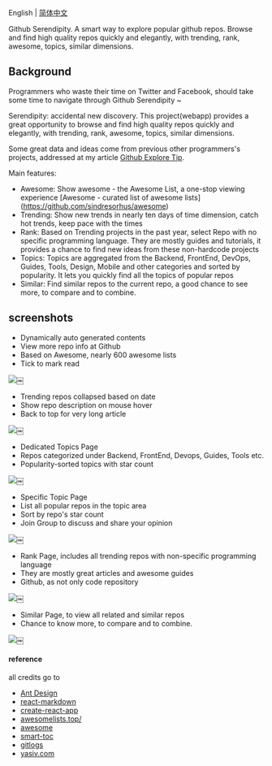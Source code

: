 English | [简体中文](https://github.com/github-serendipity/github-serendipity.github.io/blob/master/README.md)

Github Serendipity. A smart way to explore popular github repos. Browse and find high quality repos quickly and elegantly, with trending, rank, awesome, topics, similar dimensions.

## Background

Programmers who waste their time on Twitter and Facebook, should take some time to navigate through Github Serendipity ~

Serendipity: accidental new discovery.  This project(webapp) provides a great opportunity to browse and find high quality repos quickly and elegantly, with trending, rank, awesome, topics, similar dimensions.

Some great data and ideas come from previous other programmers's projects, addressed at my article [Github Explore Tip](https://github.com/github-serendipity/github-serendipity.github.io/blob/master/github-explore-tips.md).

Main features:

- Awesome: Show awesome - the Awesome List, a one-stop viewing experience [Awesome - curated list of awesome lists] (https://github.com/sindresorhus/awesome)
- Trending: Show new trends in nearly ten days of time dimension, catch hot trends, keep pace with the times
- Rank: Based on Trending projects in the past year, select Repo with no specific programming language. They are mostly guides and tutorials, it provides a chance to find new ideas from these non-hardcode projects
- Topics: Topics are aggregated from the Backend, FrontEnd, DevOps, Guides, Tools, Design, Mobile and other categories and sorted by popularity. It lets you quickly find all the topics of popular repos
- Similar: Find similar repos to the current repo, a good chance to see more, to compare and to combine.

## screenshots

- Dynamically auto generated contents
- View more repo info at Github
- Based on Awesome, nearly 600 awesome lists
- Tick to mark read

![](https://raw.githubusercontent.com/gaohailang/blog/master/source/gf17q1/media/14912955219984.jpg)￼

- Trending repos collapsed based on date
- Show repo description on mouse hover
- Back to top for very long article

![](https://raw.githubusercontent.com/gaohailang/blog/master/source/gf17q1/media/14912977360545.jpg)￼


- Dedicated Topics Page
- Repos categorized under Backend, FrontEnd, Devops, Guides, Tools etc.
- Popularity-sorted topics with star count

![](https://raw.githubusercontent.com/gaohailang/blog/master/source/gf17q1/media/14912971660013.jpg)￼


- Specific Topic Page
- List all popular repos in the topic area
- Sort by repo's star count
- Join Group to discuss and share your opinion

![](https://raw.githubusercontent.com/gaohailang/blog/master/source/gf17q1/media/14912973823048.jpg)￼

- Rank Page, includes all trending repos with non-specific programming language
- They are mostly great articles and awesome guides
- Github, as not only code repository

![](https://raw.githubusercontent.com/gaohailang/blog/master/source/gf17q1/media/14912970688594.jpg)￼


- Similar Page, to view all related and similar repos
- Chance to know more, to compare and to combine.

![](https://raw.githubusercontent.com/gaohailang/blog/master/source/gf17q1/media/14912967527441.jpg)￼


#### reference

all credits go to

- [Ant Design](https://ant.design)
- [react-markdown](https://github.com/rexxars/react-markdown)
- [create-react-app](https://github.com/facebookincubator/create-react-app)
- [awesomelists.top/](http://awesomelists.top/)
- [awesome](https://github.com/sindresorhus/awesome)
- [smart-toc](https://github.com/FallenMax/smart-toc)
- [gitlogs](http://gitlogs.com)
- [yasiv.com](http://yasiv.com/github)
